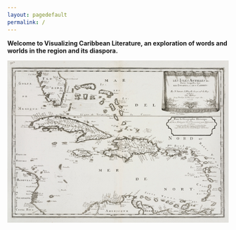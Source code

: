 ```yaml
---
layout: pagedefault
permalink: /
---
```


__Welcome to Visualizing Caribbean Literature, an exploration of words and worlds in the region and its diaspora.__

<img src="/assets/css/caribbean-map-dloc.jpg"/>
